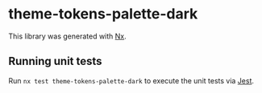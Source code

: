 # theme-tokens-palette-dark

This library was generated with [Nx](https://nx.dev).

## Running unit tests

Run `nx test theme-tokens-palette-dark` to execute the unit tests via [Jest](https://jestjs.io).
